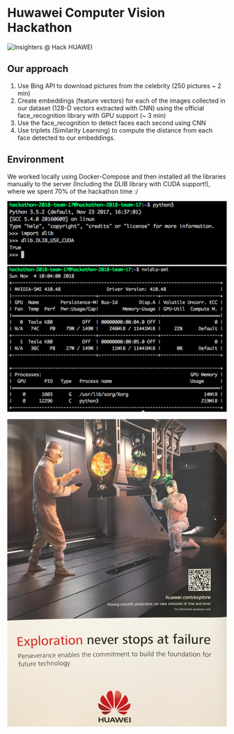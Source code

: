 # Huwawei Computer Vision Hackathon

![Insighters @ Hack HUAWEI](https://docs.google.com/presentation/d/1SZblyzHOoXT_XmPT3WtnXgb9WzfqMM7FmELIacHXjYo/)

## Our approach
1. Use Bing API to download pictures from the celebrity (250 pictures ~ 2 min)
2. Create embeddings (feature vectors) for each of the images collected in our dataset (128-D vectors extracted with CNN) using the official face_recognition library with GPU support (~ 3 min)
3. Use the face_recognition to detect faces each second using CNN
4. Use triplets (Similarity Learning) to compute the distance from each face detected to our embeddings.

## Environment
We worked locally using Docker-Compose and then installed all the libraries manually to the server (Including the DLIB library with CUDA support!), where we spent 70% of the hackathon time :/

![Alt text](cuda1.png)
![Alt text](cuda2.png)

![Alt text](huawei.png)
